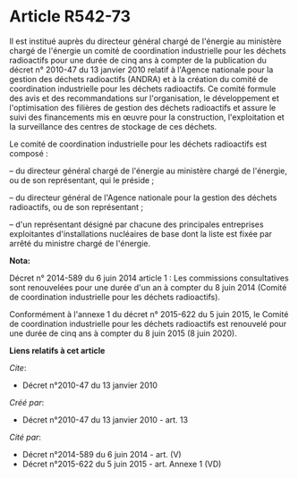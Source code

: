# Article R542-73

Il est institué auprès du directeur général chargé de l'énergie au ministère chargé de l'énergie un comité de coordination
industrielle pour les déchets radioactifs pour une durée de cinq ans à compter de la publication du décret n° 2010-47 du 13
janvier 2010 relatif à l'Agence nationale pour la gestion des déchets radioactifs (ANDRA) et à la création du comité de
coordination industrielle pour les déchets radioactifs. Ce comité formule des avis et des recommandations sur l'organisation,
le développement et l'optimisation des filières de gestion des déchets radioactifs et assure le suivi des financements mis en
œuvre pour la construction, l'exploitation et la surveillance des centres de stockage de ces déchets.

Le comité de coordination industrielle pour les déchets radioactifs est composé :

– du directeur général chargé de l'énergie au ministère chargé de l'énergie, ou de son représentant, qui le préside ;

– du directeur général de l'Agence nationale pour la gestion des déchets radioactifs, ou de son représentant ;

– d'un représentant désigné par chacune des principales entreprises exploitantes d'installations nucléaires de base dont la
liste est fixée par arrêté du ministre chargé de l'énergie.

**Nota:**

Décret n° 2014-589 du 6 juin 2014 article 1 : Les commissions consultatives sont renouvelées pour une durée d'un an à compter
du 8 juin 2014 (Comité de coordination industrielle pour les déchets radioactifs).

Conformément à l'annexe 1 du décret n° 2015-622 du 5 juin 2015, le Comité de coordination industrielle pour les déchets
radioactifs est renouvelé pour une durée de cinq ans à compter du 8 juin 2015 (8 juin 2020).

**Liens relatifs à cet article**

_Cite_:

  - Décret n°2010-47 du 13 janvier 2010

_Créé par_:

  - Décret n°2010-47 du 13 janvier 2010 - art. 13

_Cité par_:

  - Décret n°2014-589 du 6 juin 2014 - art. (V)
  - Décret n°2015-622 du 5 juin 2015 - art. Annexe 1 (VD)
